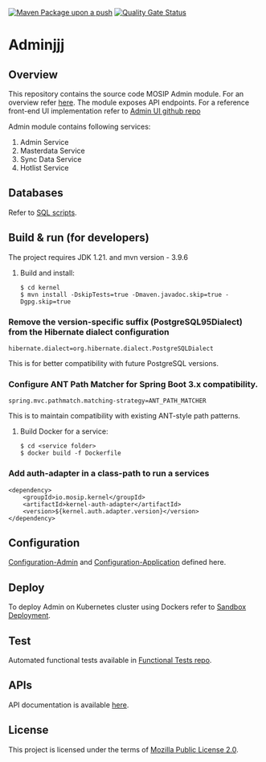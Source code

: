 [![Maven Package upon a push](https://github.com/mosip/admin-services/actions/workflows/push_trigger.yml/badge.svg?branch=develop)](https://github.com/mosip/admin-services/actions/workflows/push_trigger.yml)
[![Quality Gate Status](https://sonarcloud.io/api/project_badges/measure?project=mosip_admin-services&id=mosip_admin-services&metric=alert_status)](https://sonarcloud.io/dashboard?id=mosip_admin-services)


# Adminjjj

## Overview
This repository contains the source code MOSIP Admin module. For an overview refer [here](https://docs.mosip.io/1.2.0/modules/administration). The module exposes API endpoints. For a reference front-end UI implementation refer to [Admin UI github repo](https://github.com/mosip/admin-ui/)

Admin module contains following services:
1. Admin Service
2. Masterdata Service
3. Sync Data Service
4. Hotlist Service

## Databases
Refer to [SQL scripts](db_scripts).

## Build & run (for developers)
The project requires JDK 1.21. 
and mvn version - 3.9.6
1. Build and install:
    ```
    $ cd kernel
    $ mvn install -DskipTests=true -Dmaven.javadoc.skip=true -Dgpg.skip=true
    ```

### Remove the version-specific suffix (PostgreSQL95Dialect) from the Hibernate dialect configuration
   ```
   hibernate.dialect=org.hibernate.dialect.PostgreSQLDialect
   ```
This is for better compatibility with future PostgreSQL versions.

### Configure ANT Path Matcher for Spring Boot 3.x compatibility.
   ```
   spring.mvc.pathmatch.matching-strategy=ANT_PATH_MATCHER
   ```
This is to maintain compatibility with existing ANT-style path patterns.

1. Build Docker for a service:
    ```
    $ cd <service folder>
    $ docker build -f Dockerfile
    ```

### Add auth-adapter in a class-path to run a services
   ```
   <dependency>
       <groupId>io.mosip.kernel</groupId>
       <artifactId>kernel-auth-adapter</artifactId>
       <version>${kernel.auth.adapter.version}</version>
   </dependency>
   ```

## Configuration
[Configuration-Admin](https://github.com/mosip/mosip-config/blob/develop/admin-default.properties) and
[Configuration-Application](https://github.com/mosip/mosip-config/blob/develop/application-default.properties) defined here.

## Deploy
To deploy Admin on Kubernetes cluster using Dockers refer to [Sandbox Deployment](https://docs.mosip.io/1.2.0/deployment/sandbox-deployment).

## Test
Automated functional tests available in [Functional Tests repo](https://github.com/mosip/mosip-functional-tests).

## APIs
API documentation is available [here](https://mosip.github.io/documentation/).

## License
This project is licensed under the terms of [Mozilla Public License 2.0](LICENSE).
